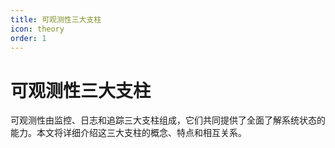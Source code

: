 ```yaml
---
title: 可观测性三大支柱
icon: theory
order: 1
---
```


# 可观测性三大支柱

可观测性由监控、日志和追踪三大支柱组成，它们共同提供了全面了解系统状态的能力。本文将详细介绍这三大支柱的概念、特点和相互关系。

